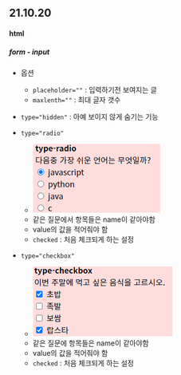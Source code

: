 ## 21.10.20

#### html

##### form - input

- 옵션
  - `placeholder=""` : 입력하기전 보여지는 글
  - `maxlenth=""` : 최대 글자 갯수 
- `type="hidden"` : 아예 보이지 않게 숨기는 기능

- `type="radio"`
  - <img src="./images/radio.png">
  - 같은 질문에서 항목들은 name이 같아야함
  - value의 값을 적어줘야 함
  - `checked` : 처음 체크되게 하는 설정
- `type="checkbox"`
  - <img src="./images/checkbox.png">
  - 같은 질문에 항목들은 name이 같아야함
  - value의 값을 적어줘야 함
  - `checked` : 처음 체크되게 하는 설정

